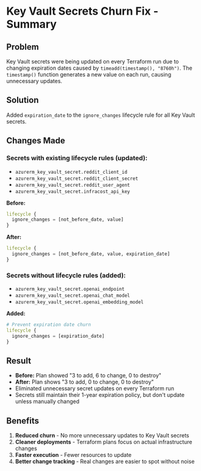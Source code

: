# Key Vault Secrets Churn Fix - Summary

## Problem
Key Vault secrets were being updated on every Terraform run due to changing expiration dates caused by `timeadd(timestamp(), "8760h")`. The `timestamp()` function generates a new value on each run, causing unnecessary updates.

## Solution
Added `expiration_date` to the `ignore_changes` lifecycle rule for all Key Vault secrets.

## Changes Made

### Secrets with existing lifecycle rules (updated):
- `azurerm_key_vault_secret.reddit_client_id`
- `azurerm_key_vault_secret.reddit_client_secret` 
- `azurerm_key_vault_secret.reddit_user_agent`
- `azurerm_key_vault_secret.infracost_api_key`

**Before:**
```terraform
lifecycle {
  ignore_changes = [not_before_date, value]
}
```

**After:**
```terraform
lifecycle {
  ignore_changes = [not_before_date, value, expiration_date]
}
```

### Secrets without lifecycle rules (added):
- `azurerm_key_vault_secret.openai_endpoint`
- `azurerm_key_vault_secret.openai_chat_model`
- `azurerm_key_vault_secret.openai_embedding_model`

**Added:**
```terraform
# Prevent expiration date churn
lifecycle {
  ignore_changes = [expiration_date]
}
```

## Result
- **Before:** Plan showed "3 to add, 6 to change, 0 to destroy"
- **After:** Plan shows "3 to add, 0 to change, 0 to destroy"
- Eliminated unnecessary secret updates on every Terraform run
- Secrets still maintain their 1-year expiration policy, but don't update unless manually changed

## Benefits
1. **Reduced churn** - No more unnecessary updates to Key Vault secrets
2. **Cleaner deployments** - Terraform plans focus on actual infrastructure changes
3. **Faster execution** - Fewer resources to update
4. **Better change tracking** - Real changes are easier to spot without noise
